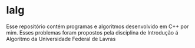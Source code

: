 # Ialg
Esse repositório contém programas e algoritmos desenvolvido em C++ por mim. Esses problemas foram propostos pela disciplina de Introdução á Algoritmo da Universidade Federal de Lavras 
